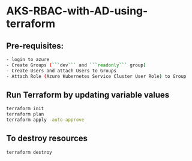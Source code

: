 # AKS-RBAC-with-AD-using-terraform

## Pre-requisites:

```bash
- login to azure
- Create Groups (```dev``` and ```readonly``` group)
- Create Users and attach Users to Groups
- Attach Role (Azure Kubernetes Service Cluster User Role) to Group
```

## Run Terraform by updating variable values

```bash
terraform init
terraform plan
terraform apply -auto-approve
```

## To destroy resources

```bash
terraform destroy
```
